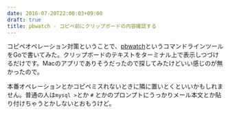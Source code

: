 ```yaml
---
date: 2016-07-20T22:00:03+09:00
draft: true
title: pbwatch - コピペ前にクリップボードの内容確認する
---
```


コピペオペレーション対策ということで、[pbwatch](https://github.com/niku4i/pbwatch)というコマンドラインツールをGoで書いてみた。クリップボードのテキストをターミナル上で表示しつづけるだけです。Macのアプリでありそうだったので探してみたけどいい感じのが無かったので。

本番オペレーションとかコピペミスれないときに隣に置いとくといいかもしれません。普通の人は`mysql >`とか `#` とかのプロンプトにうっかりメール本文とか貼り付けちゃうとかしないとおもうけど。
